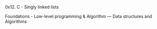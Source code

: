 0x12. C - Singly linked lists

Foundations - Low-level programming & Algorithm ― Data structures and Algorithms 